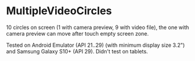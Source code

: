 # MultipleVideoCircles
10 circles on screen (1 with camera preview, 9 with video file), the one with camera preview can move after touch empty screen zone.

Tested on Android Emulator (API 21..29) (with minimum display size 3.2") and Samsung Galaxy S10+ (API 29).
Didn't test on tablets.
